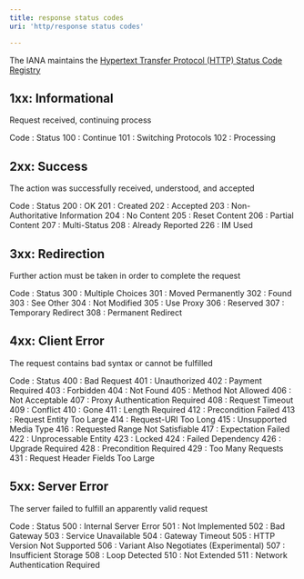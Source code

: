 ```yaml
---
title: response status codes
uri: 'http/response status codes'

---
```

The IANA maintains the [Hypertext Transfer Protocol (HTTP) Status Code Registry](http://www.iana.org/assignments/http-status-codes/http-status-codes.xhtml)

## 1xx: Informational

Request received, continuing process

Code
:   Status
100
:   Continue
101
:   Switching Protocols
102
:   Processing

## 2xx: Success

The action was successfully received, understood, and accepted

Code
:   Status
200
:   OK
201
:   Created
202
:   Accepted
203
:   Non-Authoritative Information
204
:   No Content
205
:   Reset Content
206
:   Partial Content
207
:   Multi-Status
208
:   Already Reported
226
:   IM Used

## 3xx: Redirection

Further action must be taken in order to complete the request

Code
:   Status
300
:   Multiple Choices
301
:   Moved Permanently
302
:   Found
303
:   See Other
304
:   Not Modified
305
:   Use Proxy
306
:   Reserved
307
:   Temporary Redirect
308
:   Permanent Redirect

## 4xx: Client Error

The request contains bad syntax or cannot be fulfilled

Code
:   Status
400
:   Bad Request
401
:   Unauthorized
402
:   Payment Required
403
:   Forbidden
404
:   Not Found
405
:   Method Not Allowed
406
:   Not Acceptable
407
:   Proxy Authentication Required
408
:   Request Timeout
409
:   Conflict
410
:   Gone
411
:   Length Required
412
:   Precondition Failed
413
:   Request Entity Too Large
414
:   Request-URI Too Long
415
:   Unsupported Media Type
416
:   Requested Range Not Satisfiable
417
:   Expectation Failed
422
:   Unprocessable Entity
423
:   Locked
424
:   Failed Dependency
426
:   Upgrade Required
428
:   Precondition Required
429
:   Too Many Requests
431
:   Request Header Fields Too Large

## 5xx: Server Error

The server failed to fulfill an apparently valid request

Code
:   Status
500
:   Internal Server Error
501
:   Not Implemented
502
:   Bad Gateway
503
:   Service Unavailable
504
:   Gateway Timeout
505
:   HTTP Version Not Supported
506
:   Variant Also Negotiates (Experimental)
507
:   Insufficient Storage
508
:   Loop Detected
510
:   Not Extended
511
:   Network Authentication Required
